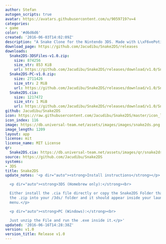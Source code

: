 ```yaml
---
author: Stefan
autogen_scripts: true
avatar: https://avatars.githubusercontent.com/u/9059719?v=4
categories:
- game
color: '#d6d6d6'
created: '2016-06-03T14:02:09Z'
description: "A Snake Clone for the Nintendo 3DS. Made with L\xF6vePotion."
download_page: https://github.com/Jacudibu/Snake2DS/releases
downloads:
  Snake2DS-3DSFiles-v1.0.zip:
    size: 874256
    size_str: 853 KiB
    url: https://github.com/Jacudibu/Snake2DS/releases/download/v1.0/Snake2DS-3DSFiles-v1.0.zip
  Snake2DS-PC-v1.0.zip:
    size: 2711426
    size_str: 2 MiB
    url: https://github.com/Jacudibu/Snake2DS/releases/download/v1.0/Snake2DS-PC-v1.0.zip
  Snake2DS.cia:
    size: 1217472
    size_str: 1 MiB
    url: https://github.com/Jacudibu/Snake2DS/releases/download/v1.0/Snake2DS.cia
github: Jacudibu/Snake2DS
icon: https://raw.githubusercontent.com/Jacudibu/Snake2DS/master/icon_large.png
icon_index: 116
image: https://db.universal-team.net/assets/images/images/snake2ds.png
image_length: 1209
layout: app
license: mit
license_name: MIT License
qr:
  Snake2DS.cia: https://db.universal-team.net/assets/images/qr/snake2ds-cia.png
source: https://github.com/Jacudibu/Snake2DS
systems:
- 3DS
title: Snake2DS
update_notes: '<p dir="auto"><strong>Install instructions</strong></p>

  <p dir="auto"><strong>3DS (Homebrew only):</strong><br>

  Either install the .cia file directly or copy the Snake2DS Folder that''s inside
  the .zip into your /3ds/ folder and it should appear inside your launcher''s home
  menu.</p>

  <p dir="auto"><strong>PC (Windows):</strong><br>

  Just unzip the File and run the .exe inside it.</p>'
updated: '2016-06-16T14:28:38Z'
version: v1.0
version_title: Release v1.0
---
```

